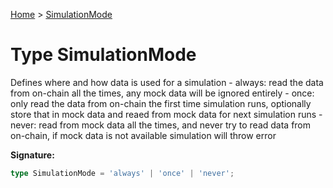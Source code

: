 [Home](../index.md) &gt; [SimulationMode](./simulationmode.md)

# Type SimulationMode

Defines where and how data is used for a simulation - always: read the data from on-chain all the times, any mock data will be ignored entirely - once: only read the data from on-chain the first time simulation runs, optionally store that in mock data and reaed from mock data for next simulation runs - never: read from mock data all the times, and never try to read data from on-chain, if mock data is not available simulation will throw error

<b>Signature:</b>

```typescript
type SimulationMode = 'always' | 'once' | 'never';
```
